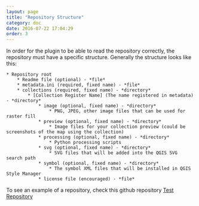 ```yaml
---
layout: page
title: "Repository Structure"
category: doc
date: 2016-07-22 17:04:29
order: 3
---
```


In order for the plugin to be able to read the repository correctly, the 
repository must have a specific structure. Generally the structure looks like
 this:

```
* Repository root
    * Readme file (optional) - *file*
    * metadata.ini (required, fixed name) - *file*
    * collections (required, fixed name) - *directory*
        * [Collection Register Name] (The name registered in metadata) - *directory*
            * image (optional, fixed name) - *directory*
                * PNG, JPEG, other image files that can be used for raster fill
            * preview (optional, fixed name) - *directory*
                * Image files for your collection preview (could be screenshots of the map using the collection)  
            * processing (optional, fixed name) - *directory*
                * Python processing scripts
            * svg (optional, fixed name) - *directory*
                * SVG files that will be added into the QGIS SVG search path
            * symbol (optional, fixed name) - *directory*
                * The symbol XML files that will be installed in QGIS Style Manager
            * license file (encouraged) - *file*
```              


To see an example of a repository, check this github repository [Test Repository](https://github.com/akbargumbira/qgis_resources_data/)

              
              
               
                
